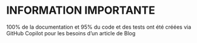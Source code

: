 # INFORMATION IMPORTANTE
100% de la documentation et 95% du code et des tests ont été créées via GitHub Copilot pour les besoins d’un article de Blog
